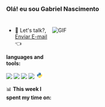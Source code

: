 ### Olá! eu sou Gabriel Nascimento 
#
  <img align="right" alt="GIF" src="https://github.com/abhisheknaiidu/abhisheknaiidu/blob/master/code.gif?raw=true" width="380" height="250" /> 
  
- 💼 Let's talk?, [Enviar E-mail](mailto:gabriellima9902@gmail.com.com?subject=Assunto%20do%20Email&body=Mensagem%20aqui)👈


**languages and tools:**  

<code><img height="20" src="https://cdn.discordapp.com/attachments/1346496902182731823/1346500241259626536/PostgreSQL-Logo.wine.png?ex=67c86992&is=67c71812&hm=4a91068b51af32ee157be68f04bd257f3167dd03843e5175c248849e9eea7cd0&"></code>
<code><img height="20" src="https://cdn.discordapp.com/attachments/1346496902182731823/1346500892601487420/pngwing.com_13.png?ex=67c86a2d&is=67c718ad&hm=8a9e76fc2c0c6ee8091a1424ff1da15af46c713586adec1ea67bc1c3a191681a&"></code>
<code><img height="20" src="https://cdn.discordapp.com/attachments/1346496902182731823/1346500241859547207/PowerBI-logo-new-1.png?ex=67c86992&is=67c71812&hm=f6a8db1b91a91bea2404104da03ee07aa3487c0d322c978b9b9c2332db0ed01d&"></code>
<code><img height="20" src="https://cdn.discordapp.com/attachments/1346496902182731823/1346500242203213885/TB.png?ex=67c86992&is=67c71812&hm=82f7e85b0c29ac411d115e5a99400c8371670489349d56afce8c4ff8d5632fd5&"></code>
<code><img height="20" src="https://raw.githubusercontent.com/github/explore/80688e429a7d4ef2fca1e82350fe8e3517d3494d/topics/python/python.png"></code>

📊 **This week I spent my time on:**
<!--START_SECTION:waka-->










